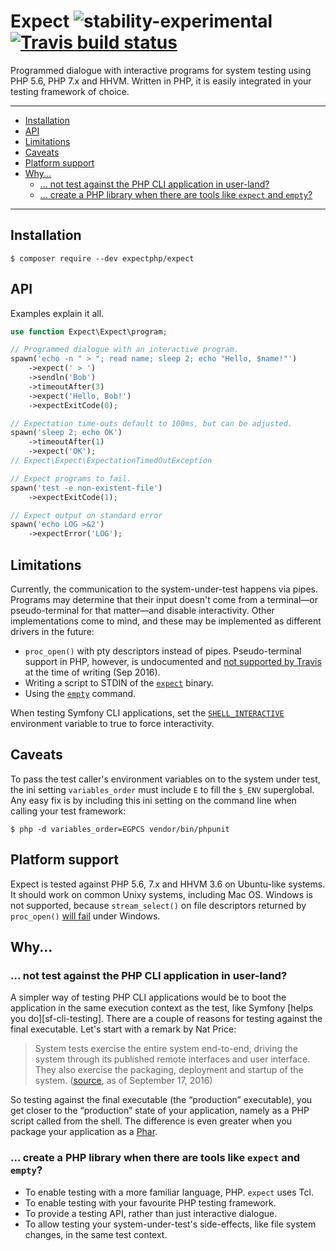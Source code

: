 Expect ![stability-experimental](https://cloud.githubusercontent.com/assets/1734555/18616629/a740d892-7dbf-11e6-8718-64afa66fac0d.png) [![Travis build status](https://travis-ci.org/expectphp/expect.svg?branch=develop)](https://travis-ci.org/expectphp/expect)
======

Programmed dialogue with interactive programs for system testing using PHP 5.6,
PHP 7.x and HHVM. Written in PHP, it is easily integrated in your testing
framework of choice.

--------------------------------------------------------------------------------

 * [Installation](#installation)
 * [API](#api)
 * [Limitations](#limitations)
 * [Caveats](#caveats)
 * [Platform support](#platform-support)
 * [Why...](#why)
    * [... not test against the PHP CLI application in user-land?](#-not-test-against-the-php-cli-application-in-user-land)
    * [... create a PHP library when there are tools like `expect` and `empty`?](#-create-a-php-library-when-there-are-tools-like-expect-and-empty)

--------------------------------------------------------------------------------

## Installation

```shell-session
$ composer require --dev expectphp/expect
```

## API

Examples explain it all.

```php
use function Expect\Expect\program;

// Programmed dialogue with an interactive program.
spawn('echo -n " > "; read name; sleep 2; echo "Hello, $name!"')
    ->expect(' > ')
    ->sendln('Bob')
    ->timeoutAfter(3)
    ->expect('Hello, Bob!')
    ->expectExitCode(0);

// Expectation time-outs default to 100ms, but can be adjusted.
spawn('sleep 2; echo OK')
    ->timeoutAfter(1)
    ->expect('OK');
// Expect\Expect\ExpectationTimedOutException

// Expect programs to fail.
spawn('test -e non-existent-file')
    ->expectExitCode(1);

// Expect output on standard error
spawn('echo LOG >&2')
    ->expectError('LOG');
```

## Limitations

Currently, the communication to the system-under-test happens via pipes.
Programs may determine that their input doesn't come from a terminal—or
pseudo-terminal for that matter—and disable interactivity. Other implementations
come to mind, and these may be implemented as different drivers in the future:

 * `proc_open()` with pty descriptors instead of pipes. Pseudo-terminal support
   in PHP, however, is undocumented and [not supported by Travis][travis-pty]
   at the time of writing (Sep 2016).
 * Writing a script to STDIN of the [`expect`][man-expect] binary.
 * Using the [`empty`][man-empty] command.

When testing Symfony CLI applications, set the
[`SHELL_INTERACTIVE`][pr-shell-interactive] environment variable to true to
force interactivity.

[travis-pty]: https://travis-ci.org/expectphp/expect/jobs/147116695#L264
[man-expect]: http://linux.die.net/man/1/expect
[man-empty]: http://manpages.ubuntu.com/manpages/trusty/man1/empty.1.html
[pr-shell-interactive]: https://github.com/symfony/symfony/pull/14102

## Caveats

To pass the test caller's environment variables on to the system under test,
the ini setting `variables_order` must include `E` to fill the `$_ENV`
superglobal. Any easy fix is by including this ini setting on the command line
when calling your test framework:

```sh-session
$ php -d variables_order=EGPCS vendor/bin/phpunit
```

## Platform support

Expect is tested against PHP 5.6, 7.x and HHVM 3.6 on Ubuntu-like systems. It
should work on common Unixy systems, including Mac OS. Windows is not supported,
because `stream_select()` on file descriptors returned by `proc_open()`
[will fail][php-stream-select] under Windows.

[php-stream-select]: http://php.net/manual/en/function.stream-select.php "Documentation for the PHP function `stream_select()` (php.net)"

## Why...

### ... not test against the PHP CLI application in user-land?

A simpler way of testing PHP CLI applications would be to boot the application
in the same execution context as the test, like Symfony
[helps you do][sf-cli-testing]. There are a couple of reasons for testing
against the final executable. Let's start with a remark by Nat Price:

> System tests exercise the entire system end-to-end, driving the system through
> its published remote interfaces and user interface. They also exercise the
> packaging, deployment and startup of the system. ([source][nat-pryce-system],
> as of September 17, 2016)

So testing against the final executable (the “production” executable), you get
closer to the “production” state of your application, namely as a PHP script
called from the shell. The difference is even greater when you package your
application as a [Phar][php-phar].

[nat-pryce-system]: http://www.natpryce.com/articles/000772.html "Nat Pryce on System Tests (natpryce.com)"
[php-phar]: http://php.net/manual/en/book.phar.php "Documentation about PHP Archives (php.net)"

### ... create a PHP library when there are tools like `expect` and `empty`?

 * To enable testing with a more familiar language, PHP. `expect` uses Tcl.
 * To enable testing with your favourite PHP testing framework.
 * To provide a testing API, rather than just interactive dialogue.
 * To allow testing your system-under-test's side-effects, like file system
   changes, in the same test context.
